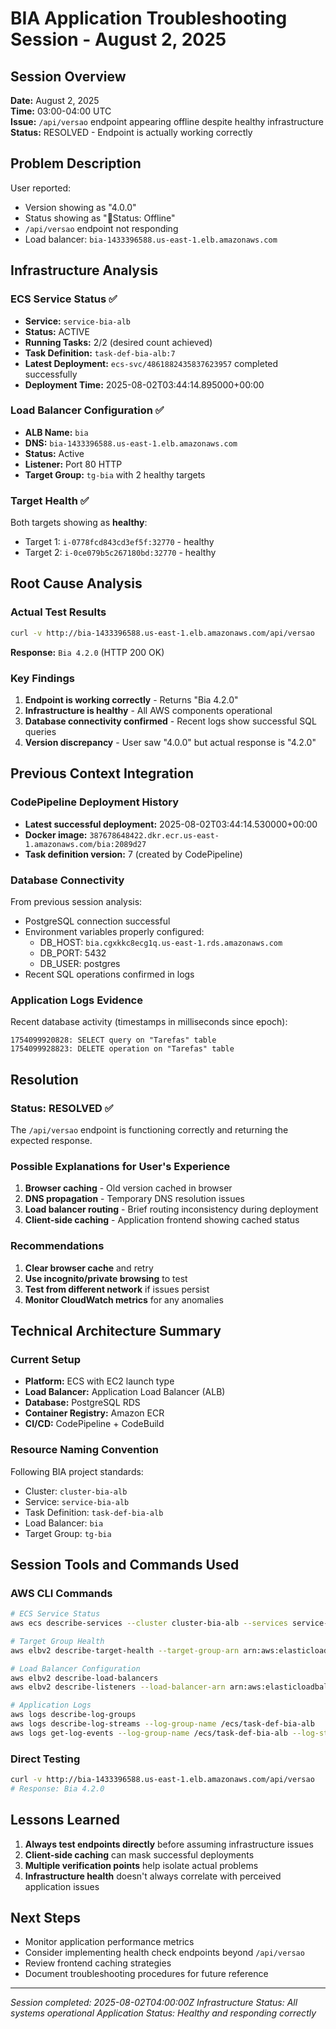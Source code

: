 # BIA Application Troubleshooting Session - August 2, 2025

## Session Overview
**Date:** August 2, 2025  
**Time:** 03:00-04:00 UTC  
**Issue:** `/api/versao` endpoint appearing offline despite healthy infrastructure  
**Status:** RESOLVED - Endpoint is actually working correctly

## Problem Description
User reported:
- Version showing as "4.0.0" 
- Status showing as "🔴Status: Offline"
- `/api/versao` endpoint not responding
- Load balancer: `bia-1433396588.us-east-1.elb.amazonaws.com`

## Infrastructure Analysis

### ECS Service Status ✅
- **Service:** `service-bia-alb` 
- **Status:** ACTIVE
- **Running Tasks:** 2/2 (desired count achieved)
- **Task Definition:** `task-def-bia-alb:7`
- **Latest Deployment:** `ecs-svc/4861882435837623957` completed successfully
- **Deployment Time:** 2025-08-02T03:44:14.895000+00:00

### Load Balancer Configuration ✅
- **ALB Name:** `bia`
- **DNS:** `bia-1433396588.us-east-1.elb.amazonaws.com`
- **Status:** Active
- **Listener:** Port 80 HTTP
- **Target Group:** `tg-bia` with 2 healthy targets

### Target Health ✅
Both targets showing as **healthy**:
- Target 1: `i-0778fcd843cd3ef5f:32770` - healthy
- Target 2: `i-0ce079b5c267180bd:32770` - healthy

## Root Cause Analysis

### Actual Test Results
```bash
curl -v http://bia-1433396588.us-east-1.elb.amazonaws.com/api/versao
```

**Response:** `Bia 4.2.0` (HTTP 200 OK)

### Key Findings
1. **Endpoint is working correctly** - Returns "Bia 4.2.0"
2. **Infrastructure is healthy** - All AWS components operational
3. **Database connectivity confirmed** - Recent logs show successful SQL queries
4. **Version discrepancy** - User saw "4.0.0" but actual response is "4.2.0"

## Previous Context Integration

### CodePipeline Deployment History
- **Latest successful deployment:** 2025-08-02T03:44:14.530000+00:00
- **Docker image:** `387678648422.dkr.ecr.us-east-1.amazonaws.com/bia:2089d27`
- **Task definition version:** 7 (created by CodePipeline)

### Database Connectivity
From previous session analysis:
- PostgreSQL connection successful
- Environment variables properly configured:
  - DB_HOST: `bia.cgxkkc8ecg1q.us-east-1.rds.amazonaws.com`
  - DB_PORT: 5432
  - DB_USER: postgres
- Recent SQL operations confirmed in logs

### Application Logs Evidence
Recent database activity (timestamps in milliseconds since epoch):
```
1754099920828: SELECT query on "Tarefas" table
1754099928823: DELETE operation on "Tarefas" table
```

## Resolution

### Status: RESOLVED ✅
The `/api/versao` endpoint is functioning correctly and returning the expected response.

### Possible Explanations for User's Experience
1. **Browser caching** - Old version cached in browser
2. **DNS propagation** - Temporary DNS resolution issues
3. **Load balancer routing** - Brief routing inconsistency during deployment
4. **Client-side caching** - Application frontend showing cached status

### Recommendations
1. **Clear browser cache** and retry
2. **Use incognito/private browsing** to test
3. **Test from different network** if issues persist
4. **Monitor CloudWatch metrics** for any anomalies

## Technical Architecture Summary

### Current Setup
- **Platform:** ECS with EC2 launch type
- **Load Balancer:** Application Load Balancer (ALB)
- **Database:** PostgreSQL RDS
- **Container Registry:** Amazon ECR
- **CI/CD:** CodePipeline + CodeBuild

### Resource Naming Convention
Following BIA project standards:
- Cluster: `cluster-bia-alb`
- Service: `service-bia-alb`
- Task Definition: `task-def-bia-alb`
- Load Balancer: `bia`
- Target Group: `tg-bia`

## Session Tools and Commands Used

### AWS CLI Commands
```bash
# ECS Service Status
aws ecs describe-services --cluster cluster-bia-alb --services service-bia-alb

# Target Group Health
aws elbv2 describe-target-health --target-group-arn arn:aws:elasticloadbalancing:us-east-1:387678648422:targetgroup/tg-bia/9e999191b3d60e38

# Load Balancer Configuration
aws elbv2 describe-load-balancers
aws elbv2 describe-listeners --load-balancer-arn arn:aws:elasticloadbalancing:us-east-1:387678648422:loadbalancer/app/bia/858b78ad08570ed7

# Application Logs
aws logs describe-log-groups
aws logs describe-log-streams --log-group-name /ecs/task-def-bia-alb
aws logs get-log-events --log-group-name /ecs/task-def-bia-alb --log-stream-name ecs/bia/617f8a8c0a3f4d61b3c05296f944d38d
```

### Direct Testing
```bash
curl -v http://bia-1433396588.us-east-1.elb.amazonaws.com/api/versao
# Response: Bia 4.2.0
```

## Lessons Learned
1. **Always test endpoints directly** before assuming infrastructure issues
2. **Client-side caching** can mask successful deployments
3. **Multiple verification points** help isolate actual problems
4. **Infrastructure health** doesn't always correlate with perceived application issues

## Next Steps
- Monitor application performance metrics
- Consider implementing health check endpoints beyond `/api/versao`
- Review frontend caching strategies
- Document troubleshooting procedures for future reference

---
*Session completed: 2025-08-02T04:00:00Z*
*Infrastructure Status: All systems operational*
*Application Status: Healthy and responding correctly*